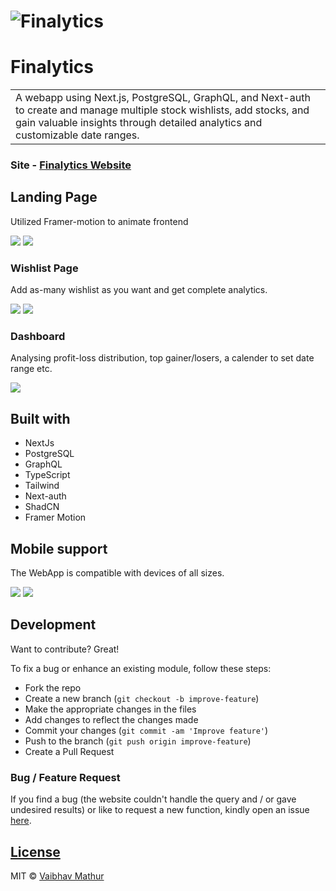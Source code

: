 # ![Finalytics](https://github.com/VaibhavMathur-2003/Finalytics/blob/main/public/assets/Landing.webp)
# Finalytics
<table>
<tr>
<td>
  A webapp using Next.js, PostgreSQL, GraphQL, and Next-auth to create and manage multiple stock wishlists, add stocks, and gain valuable insights through detailed analytics and customizable date ranges.
</td>
</tr>
</table>


### Site - [Finalytics Website](https://finalytics-six.vercel.app/)


## Landing Page
Utilized Framer-motion to animate frontend

![](https://github.com/VaibhavMathur-2003/Finalytics/blob/main/public/assets/Landing2.webp)
![](https://github.com/VaibhavMathur-2003/Finalytics/blob/main/public/assets/Landing3.webp)

### Wishlist Page
Add as-many wishlist as you want and get complete analytics.

![](https://github.com/VaibhavMathur-2003/Finalytics/blob/main/public/assets/Wishlist.webp)
![](https://github.com/VaibhavMathur-2003/Finalytics/blob/main/public/assets/Drawer.webp)

### Dashboard
Analysing profit-loss distribution, top gainer/losers, a calender to set date range etc.

![](https://github.com/VaibhavMathur-2003/Finalytics/blob/main/public/assets/Dashboard.webp)

## Built with 

- NextJs
- PostgreSQL
- GraphQL
- TypeScript
- Tailwind
- Next-auth
- ShadCN
- Framer Motion


## Mobile support
The WebApp is compatible with devices of all sizes.

![](https://github.com/VaibhavMathur-2003/Finalytics/blob/main/public/assets/Mobile.webp) 
![](https://github.com/VaibhavMathur-2003/Finalytics/blob/main/public/assets/MobileD.webp) 


## Development
Want to contribute? Great!

To fix a bug or enhance an existing module, follow these steps:

- Fork the repo
- Create a new branch (`git checkout -b improve-feature`)
- Make the appropriate changes in the files
- Add changes to reflect the changes made
- Commit your changes (`git commit -am 'Improve feature'`)
- Push to the branch (`git push origin improve-feature`)
- Create a Pull Request 

### Bug / Feature Request

If you find a bug (the website couldn't handle the query and / or gave undesired results) or like to request a new function, kindly open an issue [here](https://github.com/VaibhavMathur-2003/Finalytics/issues).


## [License](https://github.com/VaibhavMathur-2003/Finalytics/LICENSE.md)

MIT © [Vaibhav Mathur](https://github.com/VaibhavMathur-2003)

